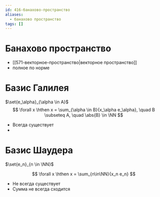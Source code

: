 ```yaml
---
id: 416-банахово-пространство
aliases:
  - банахово пространство
tags: []
---
```


# Банахово пространство
+ [[571-векторное-пространство|векторное пространство]]
+ полное по норме

# Базис Галилея
$\set{e_\alpha}_{\alpha \in A}$
$$
\forall x \hthen x = \sum_{\alpha \in B}{x_\alpha e_\alpha}, \quad
B \subseteq A, \quad \abs{B} \in \NN
$$
- Всегда существует
- 

# Базис Шаудера
$\set{e_n}_{n \in \NN}$

 $$
\forall x \hthen x = \sum_{n\in\NN}{x_n e_n}
$$

- Не всегда существует
- Сумма не всегда сходится

